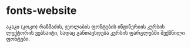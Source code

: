# fonts-website
აკაკი (კოკო) რაზმაძის, ჯეოლაბის ფონტების ინჟინერიის კურსის ლექტორის ვებსაიტი, სადაც განთავსდება კურსის ფარგლებში შექმნილი ფონტები.
